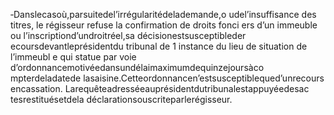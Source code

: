 ‐Danslecasoù,parsuitedel’irrégularitédelademande,o udel’insuffisance des titres, le régisseur refuse la confirmation de droits fonci ers d’un immeuble ou l’inscriptiond’undroitréel,sa décisionestsusceptibleder ecoursdevantleprésidentdu tribunal de 1 instance du lieu de situation de l’immeubl e qui statue par voie d’ordonnancemotivéedansundélaimaximumdequinzejoursàco mpterdeladatede lasaisine.Cetteordonnancen’estsusceptiblequed’unrecours encassation.
Larequêteadresséeauprésidentdutribunalestappuyéedesac tesrestituésetdela déclarationsouscriteparlerégisseur.